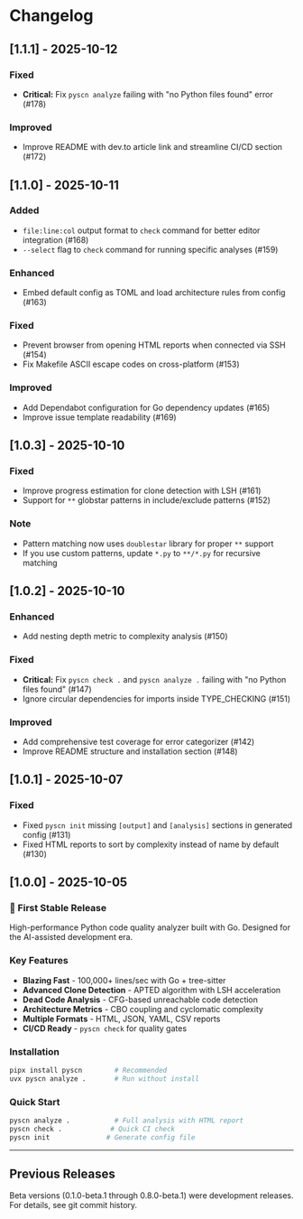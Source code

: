 # Changelog

## [1.1.1] - 2025-10-12

### Fixed
- **Critical:** Fix `pyscn analyze` failing with "no Python files found" error (#178)

### Improved
- Improve README with dev.to article link and streamline CI/CD section (#172)

## [1.1.0] - 2025-10-11

### Added
- `file:line:col` output format to `check` command for better editor integration (#168)
- `--select` flag to `check` command for running specific analyses (#159)

### Enhanced
- Embed default config as TOML and load architecture rules from config (#163)

### Fixed
- Prevent browser from opening HTML reports when connected via SSH (#154)
- Fix Makefile ASCII escape codes on cross-platform (#153)

### Improved
- Add Dependabot configuration for Go dependency updates (#165)
- Improve issue template readability (#169)

## [1.0.3] - 2025-10-10

### Fixed
- Improve progress estimation for clone detection with LSH (#161)
- Support for `**` globstar patterns in include/exclude patterns (#152)

### Note
- Pattern matching now uses `doublestar` library for proper `**` support
- If you use custom patterns, update `*.py` to `**/*.py` for recursive matching

## [1.0.2] - 2025-10-10

### Enhanced
- Add nesting depth metric to complexity analysis (#150)

### Fixed
- **Critical:** Fix `pyscn check .` and `pyscn analyze .` failing with "no Python files found" (#147)
- Ignore circular dependencies for imports inside TYPE_CHECKING (#151)

### Improved
- Add comprehensive test coverage for error categorizer (#142)
- Improve README structure and installation section (#148)

## [1.0.1] - 2025-10-07

### Fixed
- Fixed `pyscn init` missing `[output]` and `[analysis]` sections in generated config (#131)
- Fixed HTML reports to sort by complexity instead of name by default (#130)

## [1.0.0] - 2025-10-05

### 🎉 First Stable Release

High-performance Python code quality analyzer built with Go.
Designed for the AI-assisted development era.

### Key Features

- **Blazing Fast** - 100,000+ lines/sec with Go + tree-sitter
- **Advanced Clone Detection** - APTED algorithm with LSH acceleration
- **Dead Code Analysis** - CFG-based unreachable code detection
- **Architecture Metrics** - CBO coupling and cyclomatic complexity
- **Multiple Formats** - HTML, JSON, YAML, CSV reports
- **CI/CD Ready** - `pyscn check` for quality gates

### Installation

```bash
pipx install pyscn        # Recommended
uvx pyscn analyze .       # Run without install
```

### Quick Start

```bash
pyscn analyze .           # Full analysis with HTML report
pyscn check .            # Quick CI check
pyscn init              # Generate config file
```

---

## Previous Releases

Beta versions (0.1.0-beta.1 through 0.8.0-beta.1) were development releases.
For details, see git commit history.